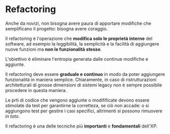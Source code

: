 # Refactoring

Anche da novizi, non bisogna avere paura di apportare modifiche che semplificano il progetto: bisogna avere coraggio.

Il refactoring è l'operazione che __modifica solo le proprietà interne__ del software, ad esempio la leggibilità, la semplicità e la facilità di aggiungere nuove funzioni ma __non le funzionalità stesse__.

L'obiettivo è eliminare l'entropia generata dalle continue modifiche e aggiunte.

Il refactoring deve essere __graduale e continuo__ in modo da poter aggiungere funzionalità in maniera semplice. 
Chiaramente, in caso di ristrutturazioni architetturali di grosse dimensioni di sistemi legacy non è sempre possibile procedere in questa maniera.

Le prti di codice che vengono aggiunte o modifificate devono essere stimolate da test per garantirne la corretteza, se ciò non accade: o si aggiungono test per gestire i casi specifici, altrimenti si possono rimuovere _in toto_.

Il refactoring è una delle tecniche più __importanti__ e __fondamentali__ dell'XP.
